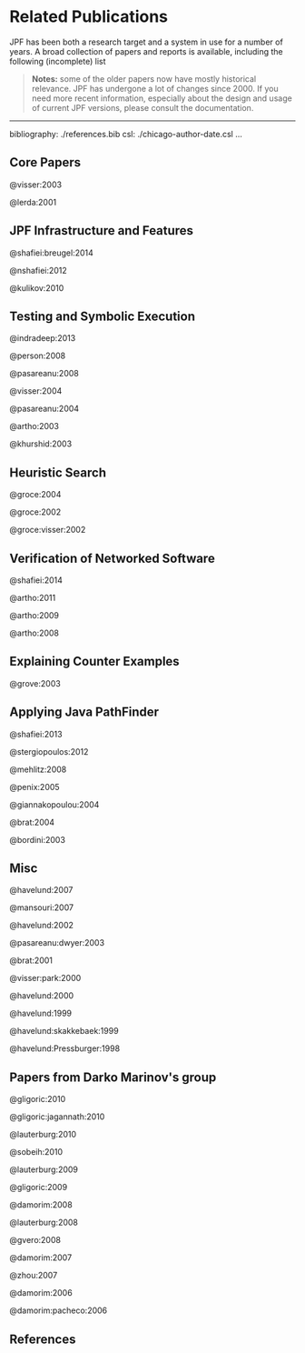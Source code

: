 # Related Publications #

JPF has been both a research target and a system in use for a number of years. A broad collection of papers and reports is available, including the following (incomplete) list

> **Notes:** some of the older papers now have mostly historical relevance. JPF has undergone a lot of changes since 2000. If you need more recent information, especially about the design and usage of current 
JPF versions, please consult the documentation.


---
bibliography: ./references.bib
csl: ./chicago-author-date.csl
...

## Core Papers ##

@visser:2003

@lerda:2001

## JPF Infrastructure and Features ##

@shafiei:breugel:2014

@nshafiei:2012

@kulikov:2010

## Testing and Symbolic Execution ##

@indradeep:2013

@person:2008

@pasareanu:2008

@visser:2004

@pasareanu:2004

@artho:2003

@khurshid:2003

## Heuristic Search ##

@groce:2004

@groce:2002

@groce:visser:2002

## Verification of Networked Software ##

@shafiei:2014

@artho:2011

@artho:2009

@artho:2008

## Explaining Counter Examples ##

@grove:2003

##  Applying Java PathFinder ##

@shafiei:2013

@stergiopoulos:2012

@mehlitz:2008

@penix:2005

@giannakopoulou:2004

@brat:2004

@bordini:2003


## Misc ##

@havelund:2007

@mansouri:2007

@havelund:2002

@pasareanu:dwyer:2003

@brat:2001

@visser:park:2000

@havelund:2000

@havelund:1999

@havelund:skakkebaek:1999

@havelund:Pressburger:1998

## Papers from Darko Marinov's group ##

@gligoric:2010

@gligoric:jagannath:2010

@lauterburg:2010

@sobeih:2010

@lauterburg:2009

@gligoric:2009

@damorim:2008

@lauterburg:2008

@gvero:2008

@damorim:2007

@zhou:2007

@damorim:2006

@damorim:pacheco:2006

## References ##